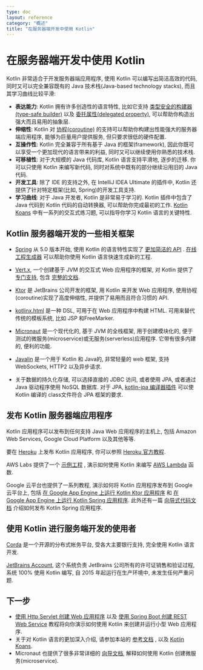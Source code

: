 ```yaml
---
type: doc
layout: reference
category: "概述"
title: "在服务器端开发中使用 Kotlin"
---
```


# 在服务器端开发中使用 Kotlin

Kotlin 非常适合于开发服务器端应用程序, 使用 Kotlin 可以编写出简洁高效的代码, 同时又可以完全兼容既有的 Java 技术栈(Java-based technology stacks), 而且其学习曲线比较平滑:

 * **表达能力**: Kotlin 拥有许多创造性的语言特性, 比如它支持 [类型安全的构建器(type-safe builder)](type-safe-builders.html)
   以及 [委托属性(delegated property)](delegated-properties.html), 可以帮助你构造出强大而且易用的抽象层.
 * **伸缩性**: Kotlin 对 [协程(coroutine)](coroutines.html) 的支持可以帮助你构建出性能强大的服务器端应用程序, 能够为巨量用户提供服务, 但只要求很低的硬件配置.
 * **互操作性**: Kotlin 完全兼容于所有基于 Java 的框架(framework), 因此你既可以享受一个更加现代的语言带来的利益, 同时又可以继续使用你熟悉的技术栈.
 * **可移植性**: 对于大规模的 Java 代码库, Kotlin 语言支持平滑地, 逐步的迁移. 你可以只使用 Kotlin 来编写新代码, 同时对系统中既有的部分继续沿用旧的 Java 代码.
 * **开发工具**: 除了 IDE 的支持之外, 在 IntelliJ IDEA Ultimate 的插件中, Kotlin 还提供了针对特定框架(比如, Spring)的开发工具支持.
 * **学习曲线**: 对于 Java 开发者, Kotlin 是非常易于学习的. Kotlin 插件中包含了 Java 代码到 Kotlin 代码的自动转换器, 可以帮助你完成最初的工作.
 [Kotlin Koans](/docs/tutorials/koans.html) 中有一系列的交互式练习题, 可以指导你学习 Kotlin 语言的关键特性.

## Kotlin 服务器端开发的一些相关框架

 * [Spring](https://spring.io) 从 5.0 版本开始, 使用 Kotlin 的语言特性实现了 [更加简洁的 API](https://spring.io/blog/2017/01/04/introducing-kotlin-support-in-spring-framework-5-0) . [在线工程生成器](https://start.spring.io/#!language=kotlin) 可以帮助你使用 Kotlin 语言快速生成新的工程.

 * [Vert.x](http://vertx.io), 一个创建基于 JVM 的交互式 Web 应用程序的框架, 对 Kotlin 提供了 [专门支持](https://github.com/vert-x3/vertx-lang-kotlin), 包含 [完整的文档](http://vertx.io/docs/vertx-core/kotlin/).

 * [Ktor](https://github.com/kotlin/ktor) 是 JetBrains 公司开发的框架, 用 Kotlin 来开发 Web 应用程序, 使用协程(coroutine)实现了高度伸缩性, 并提供了易用而且符合习惯的 API.

 * [kotlinx.html](https://github.com/kotlin/kotlinx.html) 是一种 DSL, 可用于在 Web 应用程序中构建 HTML. 可用来替代传统的模板系统, 比如 JSP 和FreeMarker.

 * [Micronaut](https://micronaut.io/) 是一个现代化的, 基于 JVM 的全栈框架, 用于创建模块化的, 便于测试的微服务(microservice)或无服务(serverless)应用程序.
 它带有很多内建的, 便利的功能.

 * [Javalin](https://javalin.io) 是一个用于 Kotlin 和 Java的, 非常轻量的 web 框架, 支持 WebSockets, HTTP2 以及异步请求.

 * 关于数据的持久化存储, 可以选择直接的 JDBC 访问, 或者使用 JPA, 或者通过 Java 驱动程序使用 NoSQL 数据库. 对于 JPA, [kotlin-jpa 编译器插件](compiler-plugins.html#jpa-support) 可以使 Kotlin 编译的 class文件符合 JPA 框架的要求.

## 发布 Kotlin 服务器端应用程序

Kotlin 应用程序可以发布到任何支持 Java Web 应用程序的主机上, 包括 Amazon Web Services, Google Cloud Platform 以及其他等等.

要在 [Heroku](https://www.heroku.com) 上发布 Kotlin 应用程序, 你可以参照 [Heroku 官方教程](https://devcenter.heroku.com/articles/getting-started-with-kotlin).

AWS Labs 提供了一个 [示例工程](https://github.com/awslabs/serverless-photo-recognition) , 演示如何使用 Kotlin 来编写 [AWS Lambda](https://aws.amazon.com/lambda/) 函数.

Google 云平台也提供了一系列教程, 演示如何将 Kotlin 应用程序发布到 Google 云平台上, 包括 [在 Google App Engine 上运行 Kotlin Ktor 应用程序](https://cloud.google.com/community/tutorials/kotlin-ktor-app-engine-java8) 和 [在 Google App Engine 上运行 Kotlin Spring 应用程序](https://cloud.google.com/community/tutorials/kotlin-springboot-app-engine-java8). 此外还有一篇 [向导式代码文档](https://codelabs.developers.google.com/codelabs/cloud-spring-cloud-gcp-kotlin) 介绍如何发布 Kotlin Spring 应用程序.

## 使用 Kotlin 进行服务端开发的使用者

[Corda](https://www.corda.net/) 是一个开源的分布式帐务平台, 受各大主要银行支持, 完全使用 Kotlin 语言开发.

[JetBrains Account](https://account.jetbrains.com/), 这个系统负责 JetBrains 公司所有的许可证销售和验证过程, 系统 100% 使用 Kotlin 编写, 自 2015 年起运行在生产环境中, 未发生任何严重问题.


## 下一步

* [使用 Http Servlet 创建 Web 应用程序](/docs/tutorials/httpservlets.html) 以及 [使用 Spring Boot 创建 REST Web Service](/docs/tutorials/spring-boot-restful.html) 教程将向你演示如何使用 Kotlin 来创建并运行小型 Web 应用程序.
* 关于对 Kotlin 语言的更加深入介绍, 请参加本站的 [参考文档](index.html) , 以及 [Kotlin Koans](/docs/tutorials/koans.html).
* Micronaut 也提供了很多非常详细的 [向导文档](https://guides.micronaut.io/tags/kotlin.html), 解释如何使用 Kotlin 创建微服务(microservice).

